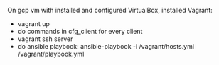 On gcp vm with installed and configured VirtualBox, installed Vagrant:
  - vagrant up
  - do commands in cfg_client for every client
  - vagrant ssh server
  - do ansible playbook: ansible-playbook -i /vagrant/hosts.yml /vagrant/playbook.yml

